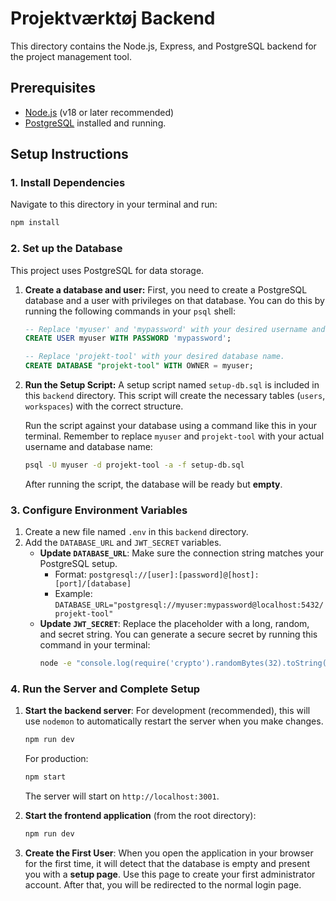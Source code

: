 # Projektværktøj Backend

This directory contains the Node.js, Express, and PostgreSQL backend for the project management tool.

## Prerequisites

- [Node.js](https://nodejs.org/) (v18 or later recommended)
- [PostgreSQL](https://www.postgresql.org/download/) installed and running.

## Setup Instructions

### 1. Install Dependencies

Navigate to this directory in your terminal and run:

```bash
npm install
```

### 2. Set up the Database

This project uses PostgreSQL for data storage.

1.  **Create a database and user:**
    First, you need to create a PostgreSQL database and a user with privileges on that database. You can do this by running the following commands in your `psql` shell:

    ```sql
    -- Replace 'myuser' and 'mypassword' with your desired username and a secure password.
    CREATE USER myuser WITH PASSWORD 'mypassword';

    -- Replace 'projekt-tool' with your desired database name.
    CREATE DATABASE "projekt-tool" WITH OWNER = myuser;
    ```

2.  **Run the Setup Script:**
    A setup script named `setup-db.sql` is included in this `backend` directory. This script will create the necessary tables (`users`, `workspaces`) with the correct structure.

    Run the script against your database using a command like this in your terminal. Remember to replace `myuser` and `projekt-tool` with your actual username and database name:

    ```bash
    psql -U myuser -d projekt-tool -a -f setup-db.sql
    ```
    
    After running the script, the database will be ready but **empty**.

### 3. Configure Environment Variables

1.  Create a new file named `.env` in this `backend` directory.
2.  Add the `DATABASE_URL` and `JWT_SECRET` variables.
    -   **Update `DATABASE_URL`**: Make sure the connection string matches your PostgreSQL setup.
        -   Format: `postgresql://[user]:[password]@[host]:[port]/[database]`
        -   Example: `DATABASE_URL="postgresql://myuser:mypassword@localhost:5432/projekt-tool"`
    -   **Update `JWT_SECRET`**: Replace the placeholder with a long, random, and secret string. You can generate a secure secret by running this command in your terminal:
        ```bash
        node -e "console.log(require('crypto').randomBytes(32).toString('hex'))"
        ```

### 4. Run the Server and Complete Setup

1.  **Start the backend server**:
    For development (recommended), this will use `nodemon` to automatically restart the server when you make changes.
    ```bash
    npm run dev
    ```
    For production:
    ```bash
    npm start
    ```
    The server will start on `http://localhost:3001`.

2.  **Start the frontend application** (from the root directory):
    ```bash
    npm run dev
    ```

3.  **Create the First User**:
    When you open the application in your browser for the first time, it will detect that the database is empty and present you with a **setup page**. Use this page to create your first administrator account. After that, you will be redirected to the normal login page.
